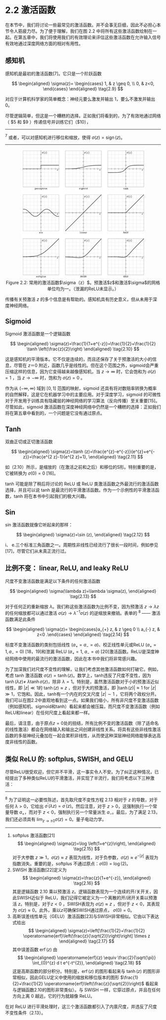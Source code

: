 # 2.2 激活函数

在本节中，我们将讨论一些最常见的激活函数。并不会事无巨细，因此不必担心本节令人筋疲力尽。为了便于理解，我们在图 2.2 中将所有这些激活函数绘制在一起。在第五章中，我们将使用我们的有效理论来评估这些激活函数在允许输入信号有效地通过深度网络方面的相对有用性。

## 感知机
感知机是最初的激活函数[7]。它只是一个阶跃函数

$$
\begin{aligned}
\sigma(z)= 
\begin{cases}
1, & z \geq 0, \\ 
0, & z<0,
\end{cases}    
\end{aligned}
\tag{2.9}
$$

对应于计算机科学家的简单概念：神经元要么激发并输出 1，要么不激发并输出 0。

尽管逻辑简单，但这是一个糟糕的选择。正如我们将看到的，为了有效地通过网络（ $\$5$ 和 $\$9$ ）传递信号并训练它们（$\$10$），

---

${ }^{7}$ 或者，可以对感知机进行移位和缩放，使得 $\sigma(z)=\operatorname{sign}(z)$。

---

<center>
    <img src="figures/2_2.jpg" width="400">
    <center>
    Figure 2.2: 常用的激活函数$\sigma（z）$。预激活$z$和激活$\sigma$的网格单位均为一。（泄漏的ReLU未显示。）
    </center>
</center>

传播有关预激活 $z$ 的多个信息是有帮助的。感知机具有历史意义，但从未用于深度神经网络。

## Sigmoid

Sigmoid 激活函数是一个逻辑函数

$$
\begin{aligned}
\sigma(z)=\frac{1}{1+e^{-z}}=\frac{1}{2}+\frac{1}{2} \tanh \left(\frac{z}{2}\right)    
\end{aligned}
\tag{2.10}
$$

这是感知机的平滑版本。它不仅是连续的，而且还保存了关于预激活的大小的信息，尽管在 $z＝0$ 附近，函数几乎是线性的。但在这个范围之外，sigmoid会严重压缩这样的信息，因为它变得越来越像感知机，当 $z \rightarrow \infty$ 时，它会饱和为 $\sigma(z)=1$ ，当 $z \rightarrow-\infty$ 时，饱和为 $\sigma(z)=0$ 。

作为从 $(-\infty, \infty)$ 域到 $[0,1]$ 范围的映射，sigmoid 还具有将对数赔率转换为概率的自然解释，这是它在机器学习中的主要应用。对于深度学习，sigmoid 的可微性对于开发用于训练具有隐藏层的神经网络的学习算法（反向传播）至关重要[15]。尽管如此，sigmoid 激活函数在深度神经网络中仍然是一个糟糕的选择：正如我们将在第五章中看到的，一个问题是它没有通过原点。

## $\operatorname{Tanh}$
双曲正切或正切激活函数

$$
\begin{aligned}
\sigma(z)=\tanh (z)=\frac{e^{z}-e^{-z}}{e^{z}+e^{-z}}=\frac{e^{2 z}-1}{e^{2 z}+1},    
\end{aligned}
\tag{2.11}
$$

如（2.10）所示，是缩放的（在激活之前和之后）和移位的S形。特别重要的是，它被转换为 $\sigma(0)=0$ [16]。

tanh 可能是除了稍后将讨论的 ReLU 或 ReLU 类激活函数之外最流行的激活函数选择，并且可以说 tanh 是最流行的平滑激活函数。作为一个示例性的平滑激活函数，tanh 将在本书中引起我们的极大兴趣。

## Sin

sin 激活函数就像它听起来的那样：

$$
\begin{aligned}
\sigma(z)=\sin (z),    
\end{aligned}
\tag{2.12}
$$

i、 e.三个标准三角函数之一。周期性非线性已经流行了很长一段时间，例如参见[17]，尽管它们从未真正流行过。

## 比例不变： linear, ReLU, and leaky ReLU

尺度不变激活函数是满足以下条件的任何激活函数

$$
\begin{aligned}
\sigma(\lambda z)=\lambda \sigma(z),    
\end{aligned}
\tag{2.13}
$$

对于任何正的重新缩放 $\lambda$。我们称这些激活函数为比例不变，因为预激活 $z \rightarrow \lambda z$ 的任何缩放都可以通过激活 $\sigma(z) \rightarrow \lambda^{-1} \sigma(z)$ 的逆缩放来撤销。表单的 ${ }^{8}$ —— 激活函数满足此条件

$$
\begin{aligned}
\sigma(z)= \begin{cases}a_{+} z, & z \geq 0 \\ a_{-} z, & z<0 .\end{cases}    
\end{aligned}
\tag{2.14}
$$

标度不变激活函数的类别包括线性  $\left(a_{+}=a_{-}=a\right)$、校正线性单元或ReLU $\left(a_{+}=1, a_{-}=0\right)$ [18，19]和泄漏 ReLU $\left(a_{+}=1\right.$, $\left.a_{-}=a\right)$ [20]激活函数。ReLU是深度神经网络中使用的最流行的激活函数，因此在本书中我们将非常感兴趣。

为了加深我们对尺度不变性的理解，让我们考虑其他激活函数如何打破它。例如，考虑 tanh 激活函数 $\sigma(z)=\tanh (z)$。数学上，tanh违反了尺度不变性，因为  $\tanh (\lambda z) \neq$ $\lambda \tanh \sigma(z)$，除非 $\lambda=1$。特别是，虽然激活函数对于小的预激活近似线性，即 $|z| \ll 1$的 $\tanh (z) \approx z$ ，但对于大的预激活，即 $|\tanh (z)| \approx 1$ for $|z| \gg 1$，它饱和。因此，tanh有一个内在的交叉尺度 $|z| \sim 1$ ，它将两个政权分开。我们可以在图$2.2$中直观地看到这一点。如果我们缩小，所有非尺度不变激活函数（例如感知机、sigmoid和tanh）看起来都会被压扁，而尺度不变激活函数（例如ReLU和linear）在任何尺度上看起来都一样。

最后，请注意，由于原点$z=0$处的扭结，所有比例不变的激活函数（除了适命名的线性激活）都会在网络输入和输出之间创建非线性关系。将具有这些非线性激活函数的多层神经元叠加在一起会累积非线性，从而使这种深层神经网络能够表达高度非线性的函数。

## 类似 ReLU 的: softplus, SWISH, and GELU

尽管ReLU很受欢迎，但它并不平滑，这一事实令人不安。为了纠正这种情况，已经提出了多种类似ReLU的平滑激活，并实现了半流行，我们将考虑以下三种激活：

---

${ }^{8}$ 为了证明这一必要性陈述，首先取尺度不变性方程 2.13 相对于 $z$ 的导数，对于任何 $\lambda>0$，它给出 $\sigma^{\prime}(\lambda z)=\sigma^{\prime}(z)$。然后注意，对于 $z>0$，这强制执行一个常量导数 $a_{+}$，而对于 $z<0$，强制执行另一个常量派生 $a_{-}$。最后，为了满足 $2.13$，我们还必须具有 $\lim _{z \rightarrow \pm 0} \sigma(z)=0$。量子电动力学。

---

1. softplus 激活函数[21]
    $$
    \begin{aligned}
    \sigma(z)=\log \left(1+e^{z}\right),    
    \end{aligned}
    \tag{2.15}
    $$
    对于大参数 $z \gg 1$，$\sigma(z) \approx z$ 表现为线性，对于负参数，$\sigma(z) \approx e^{-|z|}$ 表现为指数消失。重要的是，softplus 不通过原点：$\sigma(0)=\log (2)$。
2. SWISH 激活函数[22]定义为
    $$
    \begin{aligned}
    \sigma(z)=\frac{z}{1+e^{-z}},    
    \end{aligned}
    \tag{2.16}
    $$
    其是逻辑函数 $2.10$ 乘以预激活 $z$。逻辑函数表现为一个连续的开/关开关，因此SWISH近似于 ReLU，我们记得它被定义为一个离散的开/闭开关乘以预激活 $z$。特别是，对于$z<0$ ，SWISH表现为 $\sigma(z) \approx z$ ，但对于 $z<0$，其表现为 $\sigma(z) \approx 0$。此外，乘以$z$可确保SWISH通过原点， $\sigma(0)=0$。
3. 高斯误差线性单元（GELU）激活函数[23]与SWISH非常相似。它由以下表达式给出
    $$
    \begin{aligned}
    \sigma(z)=\left[\frac{1}{2}+\frac{1}{2} \operatorname{erf}\left(\frac{z}{\sqrt{2}}\right)\right] \times z    
    \end{aligned}
    \tag{2.17}
    $$
    其中误差函数 $\operatorname{erf}(z)$ 由
    $$
    \begin{aligned}
    \operatorname{erf}(z) \equiv \frac{2}{\sqrt{\pi}} \int_{0}^{z} d t e^{-t^{2}},
    \end{aligned}
    \tag{2.18}
    $$
    这是高斯函数的部分积分。特别是，$\operatorname{erf}(z)$ 的图形看起来与 $\tanh (z)$ 的图形非常相似，因此GELU定义中使用的缩放和移位版本的图形 $\frac{1}{2}+\frac{1}{2} \operatorname{erf}\left(\frac{z}{\sqrt{2}}\right)$ 看起来与逻辑函数2.10的图形非常类似）。与 SWISH 一样，它穿过原点，并且在任何方向上离 0 越远，它的行为就越像 ReLU。

在对 ReLU 进行平滑处理时，这三个激活函数都引入了内禀尺度，并违反了尺度不变性条件（2.13）。

